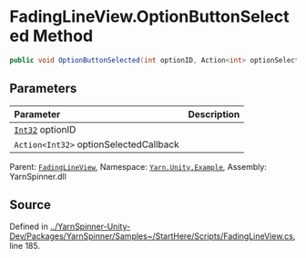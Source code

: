 # FadingLineView.OptionButtonSelected Method


```csharp
public void OptionButtonSelected(int optionID, Action<int> optionSelectedCallback)
```

## Parameters
|Parameter|Description|
|:---|:---|
|[`Int32`](https://docs.microsoft.com/dotnet/api/System.Int32) optionID||
|`Action<Int32>` optionSelectedCallback||


<div class="class-metadata">

Parent: [`FadingLineView`](/api/csharp/yarn.unity.example/fadinglineview.md), Namespace: [`Yarn.Unity.Example`](/api/csharp/yarn.unity.example/README.md), Assembly: YarnSpinner.dll
</div>

## Source
Defined in [../YarnSpinner-Unity-Dev/Packages/YarnSpinner/Samples~/StartHere/Scripts/FadingLineView.cs](https://github.com/YarnSpinnerTool/YarnSpinner-Unity//blob/develop/Samples~/StartHere/Scripts/FadingLineView.cs#L185), line 185.
